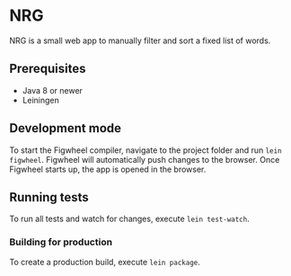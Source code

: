 # NRG

NRG is a small web app to manually filter and sort a fixed list of words.

## Prerequisites

- Java 8 or newer
- Leiningen

## Development mode

To start the Figwheel compiler, navigate to the project folder and run `lein figwheel`.
Figwheel will automatically push changes to the browser.
Once Figwheel starts up, the app is opened in the browser.

## Running tests

To run all tests and watch for changes, execute `lein test-watch`.

### Building for production

To create a production build, execute `lein package`.
